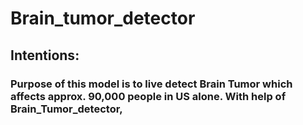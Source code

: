 # Brain_tumor_detector
## Intentions:
### Purpose of this model is to live detect Brain Tumor which affects approx. 90,000 people in US alone. With help of Brain_Tumor_detector, 
